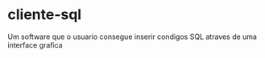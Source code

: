 # cliente-sql
Um software que o usuario consegue inserir condigos SQL atraves de uma interface grafica
